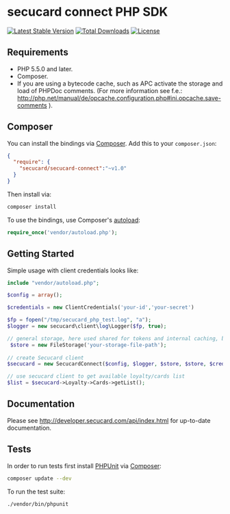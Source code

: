 # secucard connect PHP SDK

[![Latest Stable Version](https://poser.pugx.org/secucard/secucard-connect/v/stable)](https://packagist.org/packages/secucard/secucard-connect)
[![Total Downloads](https://poser.pugx.org/secucard/secucard-connect/downloads)](https://packagist.org/packages/secucard/secucard-connect)
[![License](https://poser.pugx.org/secucard/secucard-connect/license)](https://packagist.org/packages/secucard/secucard-connect)

## Requirements
- PHP 5.5.0 and later.
- Composer.
- If you are using a bytecode cache, such as APC activate the storage and load of PHPDoc comments. (For more information see f.e.: http://php.net/manual/de/opcache.configuration.php#ini.opcache.save-comments ).

## Composer

You can install the bindings via [Composer](http://getcomposer.org/). Add this to your `composer.json`:

```json
{
  "require": {
    "secucard/secucard-connect":"~v1.0"
  }
}
```

Then install via:

```bash
composer install
```

To use the bindings, use Composer's [autoload](https://getcomposer.org/doc/00-intro.md#autoloading):

```php
require_once('vendor/autoload.php');
```

## Getting Started

Simple usage with client credentials looks like:

```php
include "vendor/autoload.php";

$config = array();

$credentials = new ClientCredentials('your-id','your-secret')

$fp = fopen("/tmp/secucard_php_test.log", "a");
$logger = new secucard\client\log\Logger($fp, true);

// general storage, here used shared for tokens and internal caching, but recommendation is to split up in two 
 $store = new FileStorage('your-storage-file-path');
 
// create Secucard client
$secucard = new SecucardConnect($config, $logger, $store, $store, $credentials);

// use secucard client to get available loyalty/cards list
$list = $secucard->Loyalty->Cards->getList();
```

## Documentation

Please see http://developer.secucard.com/api/index.html for up-to-date documentation.

## Tests

In order to run tests first install [PHPUnit](http://packagist.org/packages/phpunit/phpunit) via [Composer](http://getcomposer.org/):

```bash
composer update --dev
```

To run the test suite:

```bash
./vendor/bin/phpunit
```
